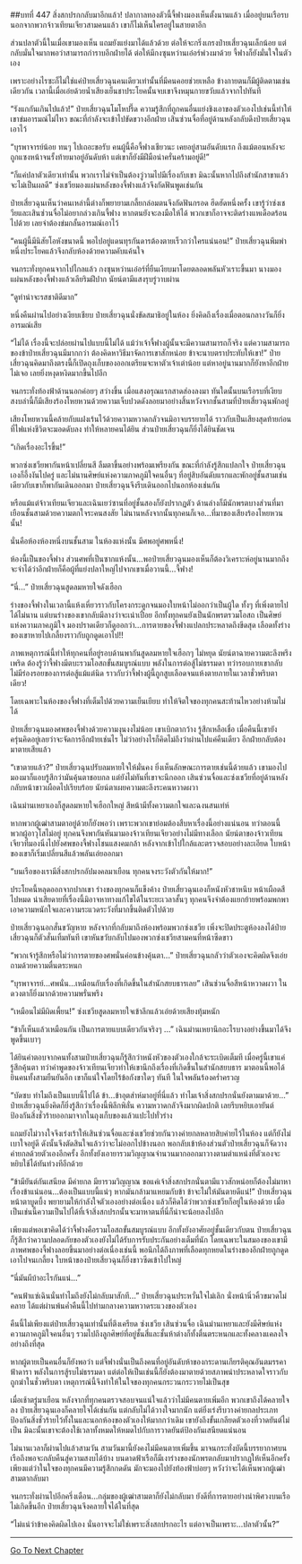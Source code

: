 ##บทที่ 447 สิ่งสกปรกกลับมาอีกแล้ว!
ปลากาลทองตัวนี้จี้ฟางมองเห็นตั้งนานแล้ว เมื่ออยู่บนเรือรบ นอกจากพวกจ้าวเทียนเจียวสามคนแล้ว เขาก็ไม่เห็นใครอยู่ในสายตาอีก

ส่วนปลาตัวนี้ในเมื่อเขามองเห็น แถมยังแย่งมาได้แล้วด้วย ต่อให้จะกริ่งเกรงป๋ายเสี่ยวฉุนเล็กน้อย แต่กลับมั่นใจมากพอว่าสามารถกำราบอีกฝ่ายได้ ต่อให้มีกงซุนหว่านเอ๋อร์พ่วงมาด้วย จี้ฟางก็ยังมั่นใจในตัวเอง

เพราะอย่างไรซะก็ไม่ใช่แค่ป๋ายเสี่ยวฉุนคนเดียวเท่านั้นที่มีคนคอยช่วยเหลือ ข้างกายตนก็มีผู้ติดตามเช่นเดียวกัน เวลานี้เมื่อเอ่ยด้วยน้ำเสียงเย็นชาประโยคนั้นจบเขาจึงหมุนกายขวับแล้วจากไปทันที

“รังแกกันเกินไปแล้ว!” ป๋ายเสี่ยวฉุนโมโหปรี๊ด ความรู้สึกที่ถูกคนอื่นแย่งชิงเอาของตัวเองไปเช่นนี้ทำให้เขาข่มอารมณ์ไม่ไหว ขณะที่กำลังจะเข้าไปขัดขวางอีกฝ่าย เสินซ่วนจื่อที่อยู่ด้านหลังกลับดึงป๋ายเสี่ยวฉุนเอาไว้

“บุรพาจารย์น้อย ทนๆ ไปเถอะขอรับ คนผู้นี้คือจี้ฟางเชียวนะ เคยอยู่สามอันดับแรก ถึงแม้ตอนหลังจะถูกแซงหน้าจนรั้งท้ายมาอยู่อันดับห้า แต่เขาก็ยังมีฝีมือน่าครั่นคร้ามอยู่ดี!”

“ก็แค่ปลาตัวเดียวเท่านั้น พวกเราไม่จำเป็นต้องวู่วามไปมีเรื่องกับเขา มิฉะนั้นหากไปถึงสำนักสาขาแล้วจะไม่เป็นผลดี” ซ่งเชวียมองแผ่นหลังของจี้ฟางแล้วจึงกัดฟันพูดเช่นกัน

ป๋ายเสี่ยวฉุนเห็นว่าคนเหล่านี้ต่างก็พยายามเกลี้ยกล่อมตนจึงกัดฟันกรอด ฮึดฮัดหนึ่งครั้ง เขารู้ว่าซ่งเชวียและเสินซ่วนจื่อไม่อยากล่วงเกินจี้ฟาง หากตนยังจะลงมือให้ได้ พวกเขาก็อาจจะติดร่างแหเดือดร้อนไปด้วย เลยจำต้องข่มกลั้นอารมณ์เอาไว้

“คนผู้นี้มีนิสัยโอหังขนาดนี้ พอไปอยู่แดนทุรกันดารต้องตายเร็วกว่าใครแน่นอน!” ป๋ายเสี่ยวฉุนพึมพำหนึ่งประโยคแล้วจึงกลับห้องด้วยความคับแค้นใจ

จนกระทั่งทุกคนจากไปไกลแล้ว กงซุนหว่านเอ๋อร์ที่ยืนเงียบมาโดยตลอดพลันหัวเราะขึ้นมา นางมองแผ่นหลังของจี้ฟางแล้วเลียริมฝีปาก นัยน์ตามีแสงรุบรู่วาบผ่าน

“ดูท่าน่าจะรสชาติดีมาก”

หนึ่งคืนผ่านไปอย่างเงียบเชียบ ป๋ายเสี่ยวฉุนนั่งขัดสมาธิอยู่ในห้อง ยิ่งคิดถึงเรื่องเมื่อตอนกลางวันก็ยิ่งอารมณ์เสีย

“ไม่ได้ เรื่องนี้จะปล่อยผ่านไปแบบนี้ไม่ได้ แม้ว่าเจ้าจี้ฟางผู้นั้นจะมีความสามารถก็จริง แต่ความสามารถของข้าป๋ายเสี่ยวฉุนมีมากกว่า ต้องคิดหาวิธีมาจัดการเขาสักหน่อย ข้าจะนาบตราประทับให้เขา!” ป๋ายเสี่ยวฉุนคิดมาถึงตรงนี้ก็เปิดถุงเก็บของออกเตรียมจะหาตัวเจ้าเต่าน้อย แต่หาอยู่นานมากก็ยังหาอีกฝ่ายไม่เจอ เลยยิ่งหงุดหงิดมากขึ้นไปอีก

จนกระทั่งท้องฟ้าด้านนอกค่อยๆ สว่างขึ้น เมื่อแสงอรุณแรกสาดส่องลงมา ทันใดนั้นบนเรือรบที่เงียบสงบลำนี้ก็มีเสียงร้องโหยหวนด้วยความเจ็บปวดดังลอยมาอย่างสิ้นหวังจากชั้นสามที่ป๋ายเสี่ยวฉุนพักอยู่

เสียงโหยหวนนี้คล้ายกับแฝงเร้นไว้ด้วยความหวาดกลัวจนมิอาจบรรยายได้ ราวกับเป็นเสียงสุดท้ายก่อนที่ไฟแห่งชีวิตจะมอดดับลง ทำให้หลายคนได้ยิน ส่วนป๋ายเสี่ยวฉุนก็ยิ่งได้ยินชัดเจน

“เกิดเรื่องอะไรขึ้น!”

พวกซ่งเชวียพากันหน้าเปลี่ยนสี ลืมตาขึ้นอย่างพร้อมเพรียงกัน ขณะที่กำลังรู้สึกแปลกใจ ป๋ายเสี่ยวฉุนเองก็อึ้งงันไปครู่ และไม่นานศิษย์แห่งความภาคภูมิใจคนอื่นๆ ที่อยู่สิบอันดับแรกและพักอยู่ชั้นสามเช่นเดียวกับเขาก็พากันเดินออกมา ป๋ายเสี่ยวฉุนจึงรีบเดินออกไปนอกห้องเช่นกัน

หรือแม้แต่จ้าวเทียนเจียวและเฉินเยว่ซานที่อยู่ชั้นสองก็ยังปรากฏตัว ด้านล่างก็มีนักพรตบางส่วนที่มาเยือนชั้นสามด้วยความตกใจระคนสงสัย ไม่นานหลังจากนั้นทุกคนก็เจอ...ที่มาของเสียงร้องโหยหวนนั้น!

นั่นคือห้องห้องหนึ่งบนชั้นสาม ในห้องแห่งนั้น มีศพอยู่ศพหนึ่ง!

ห้องนี้เป็นของจี้ฟาง ส่วนศพที่เป็นซากแห้งนั้น...พอป๋ายเสี่ยวฉุนมองเห็นก็ต้องวิเคราะห์อยู่นานมากถึงจะจำได้ว่าอีกฝ่ายก็คือผู้ที่แย่งปลาใหญ่ไปจากเขาเมื่อวานนี้...จี้ฟาง!

“นี่...” ป๋ายเสี่ยวฉุนสูดลมหายใจดังเฮือก

ร่างของจี้ฟางในเวลานี้แห้งเหี่ยวราวกับโครงกระดูกจนมองใบหน้าไม่ออกว่าเป็นผู้ใด ทั้งๆ ที่เพิ่งตายไปได้ไม่นาน แต่บนร่างของเขากลับมีลางว่าจะเน่าเปื่อย อีกทั้งทุกคนยังเป็นนักพรตรวมโอสถ เป็นศิษย์แห่งความภาคภูมิใจ มองปราดเดียวก็ดูออกว่า...การตายของจี้ฟางแปลกประหลาดถึงขีดสุด เลือดทั้งร่างของเขาหายไปเกลี้ยงราวกับถูกดูดเอาไป!!

ภาพเหตุการณ์นี้ทำให้ทุกคนที่อยู่รอบด้านพากันสูดลมหายใจเฮือกๆ ไม่หยุด นัยน์ตาฉายความตะลึงพรึงเพริด ต้องรู้ว่าจี้ฟางมีตบะรวมโอสถขั้นสมบูรณ์แบบ พลังในการต่อสู้ไม่ธรรมดา ทว่ารอบกายเขากลับไม่มีร่องรอยของการต่อสู้แม้แต่นิด ราวกับว่าจี้ฟางผู้นี้ถูกสูบเลือดจนแห้งตายภายในเวลาชั่วพริบตาเดียว!

โดยเฉพาะในห้องของจี้ฟางที่เต็มไปด้วยความเย็นเยียบ ทำให้จิตใจของทุกคนสะท้านไหวอย่างห้ามไม่ได้

ป๋ายเสี่ยวฉุนมองศพของจี้ฟางด้วยความงุนงงไม่น้อย เขาเบิกตากว้าง รู้สึกเหลือเชื่อ เมื่อคืนนี้เขายังครุ่นคิดอยู่เลยว่าจะจัดการอีกฝ่ายเช่นไร ไม่ว่าอย่างไรก็คิดไม่ถึงว่าผ่านไปแค่คืนเดียว อีกฝ่ายกลับต้องมาตายเสียแล้ว

“เขาตายแล้ว?” ป๋ายเสี่ยวฉุนปรับลมหายใจให้มั่นคง ยิ่งเห็นลักษณะการตายเช่นนี้ด้วยแล้ว เขามองไปมองมาก็แอบรู้สึกว่ามันคุ้นตาชอบกล แต่ยังไม่ทันที่เขาจะนึกออก เสินซ่วนจื่อและซ่งเชวียที่อยู่ด้านหลังกลับหน้าขาวเผือดไปเรียบร้อย นัยน์ตาเผยความตะลึงระคนหวาดผวา

เฉินม่านเหยาเองก็สูดลมหายใจเฮือกใหญ่ สีหน้ามีทั้งความตกใจและฉงนสนเท่ห์

หากพวกผู้เฒ่าสามตาอยู่ด้วยก็ยังพอว่า เพราะพวกเขาย่อมต้องสืบหาเรื่องนี้อย่างแน่นอน ทว่าตอนนี้พวกผู้อาวุโสไม่อยู่ ทุกคนจึงพากันหันมามองจ้าวเทียนเจียวอย่างไม่มีทางเลือก นัยน์ตาของจ้าวเทียนเจียวที่มองนิ่งไปยังศพของจี้ฟางโชนแสงคมกล้า หลังจากเข้าไปใกล้และตรวจสอบอย่างละเอียด ใบหน้าของเขาก็เริ่มเปลี่ยนสีแล้วพลันเอ่ยออกมา

“บนเรือของเรามีสิ่งสกปรกอัปมงคลมาเยือน ทุกคนจงระวังตัวกันให้มาก!”

ประโยคนี้หลุดออกจากปากเขา ร่างของทุกคนก็แข็งค้าง ป๋ายเสี่ยวฉุนเองก็หนังหัวชาหนึบ หน้าเผือดสีไปหมด น่าเสียดายที่เรื่องนี้มิอาจหาทางแก้ไขได้ในระยะเวลาสั้นๆ ทุกคนจึงจำต้องแยกย้ายพร้อมพกพาเอาความหนักใจและความระแวดระวังที่มากขึ้นติดตัวไปด้วย

ป๋ายเสี่ยวฉุนอกสั่นขวัญหาย หลังจากที่กลับมาถึงห้องพร้อมพวกซ่งเชวีย เพิ่งจะปิดประตูห้องลงได้ป๋ายเสี่ยวฉุนก็ตัวสั่นเทิ้มทันที เขาหันขวับกลับไปมองพวกซ่งเชวียสามคนที่หน้าซีดขาว

“พวกเจ้ารู้สึกหรือไม่ว่าการตายของศพนั่นค่อนข้างคุ้นตา...” ป๋ายเสี่ยวฉุนกลัวว่าตัวเองจะคิดผิดจึงเอ่ยถามด้วยความตื่นตระหนก

“บุรพาจารย์...ศพนั่น...เหมือนกับเรื่องที่เกิดขึ้นในสำนักสยบธารเลย” เสินซ่วนจื่อสีหน้าหวาดผวา ในดวงตาก็ยิ่งมากด้วยความพรั่นพรึง

“เหมือนไม่มีผิดเพี้ยน!” ซ่งเชวียสูดลมหายใจเข้าลึกแล้วเอ่ยด้วยเสียงทุ้มหนัก

“ข้าก็เห็นแล้วเหมือนกัน เป็นการตายแบบเดียวกันจริงๆ ...” เฉินม่านเหยานึกอะไรบางอย่างขึ้นมาได้จึงพูดขึ้นเบาๆ

ได้ยินคำตอบจากคนทั้งสามป๋ายเสี่ยวฉุนก็รู้สึกว่าหนังหัวของตัวเองใกล้จะระเบิดเต็มที เมื่อครู่นี้เขาแค่รู้สึกคุ้นตา ทว่าคำพูดของจ้าวเทียนเจียวทำให้เขานึกถึงเรื่องที่เกิดขึ้นในสำนักสยบธาร มาตอนนี้พอได้ยินคนทั้งสามยืนยันอีก เขาก็แน่ใจโดยไร้ข้อกังขาใดๆ ทันที ในใจพลันร้องคร่ำครวญ

“บัดซบ ทำไมถึงเป็นแบบนี้ไปได้ ข้า...ข้าอุตส่าห์มาอยู่ที่นี่แล้ว ทำไมเจ้าสิ่งสกปรกนั่นยังตามมาด้วย...” ป๋ายเสี่ยวฉุนยิ่งคิดก็ยิ่งรู้สึกว่าเรื่องนี้พิลึกพิลั่น ความหวาดกลัวจึงมากผิดปกติ เลยรีบหยิบเอายันต์ป้องกันสิ่งชั่วร้ายออกมาจากในถุงเก็บของแล้วแปะไปทั่วร่าง

แถมยังไม่วางใจจึงเร่งเร้าให้เสินซ่วนจื่อและซ่งเชวียช่วยกันวางค่ายกลหลายสิบค่ายไว้ในห้อง แต่ก็ยังไม่เบาใจอยู่ดี ดังนั้นจึงตัดสินใจแล้วว่าจะไม่ออกไปข้างนอก พอกลับเข้าห้องส่วนตัวป๋ายเสี่ยวฉุนก็จัดวางค่ายกลด้วยตัวเองอีกครั้ง อีกทั้งยังเอายารวมวิญญาณจำนวนมากออกมาวางตามตำแหน่งที่ตัวเองจะหยิบใช้ได้ทันท่วงทีอีกด้วย

“ข้ามียันต์กันเสนียด มีค่ายกล มียารวมวิญญาณ ขอแค่เจ้าสิ่งสกปรกนั่นตามีแววสักหน่อยก็ต้องไม่มาหาเรื่องข้าแน่นอน...ต้องเป็นแบบนี้แน่ๆ หากมันกล้ามาแหยมกับข้า ข้าจะไม่ให้มันตายดีแน่!” ป๋ายเสี่ยวฉุนหน้าตาบูดบึ้ง พยายามให้กำลังใจตัวเองอย่างต่อเนื่อง แล้วก็คิดได้ว่าพวกซ่งเชวียก็อยู่ในห้องด้วย เมื่อเป็นเช่นนี้ความเป็นไปได้ที่เจ้าสิ่งสกปรกนั้นจะมาหาตนที่นี่ก็น่าจะน้อยลงไปอีก

เพียงแต่พอเขาคิดได้ว่าจี้ฟางคือรวมโอสถขั้นสมบูรณ์แบบ อีกทั้งยังอาศัยอยู่ชั้นเดียวกับตน ป๋ายเสี่ยวฉุนก็รู้สึกว่าความปลอดภัยของตัวเองยังไม่ได้รับการรับประกันอย่างเต็มที่นัก โดยเฉพาะในสมองของเขามีภาพศพของจี้ฟางลอยขึ้นมาอย่างต่อเนื่องเช่นนี้ พอนึกได้ถึงภาพที่เลือดทุกหยดในร่างของอีกฝ่ายถูกดูดเอาไปจนเกลี้ยง ใบหน้าของป๋ายเสี่ยวฉุนก็ยิ่งขาวซีดเข้าไปใหญ่

“นี่มันผีบ้าอะไรกันแน่...”

“คนฟ้าแซ่เฉินนั่นทำไมถึงยังไม่กลับมาสักที...” ป๋ายเสี่ยวฉุนประหวั่นใจไม่เลิก นั่งหน้านิ่วคิ้วขมวดไม่คลาย ได้แต่ผ่านพ้นค่ำคืนนี้ไปท่ามกลางความหวาดระแวงของตัวเอง

คืนนี้ไม่เพียงแต่ป๋ายเสี่ยวฉุนเท่านั้นที่ตึงเครียด ซ่งเชวีย เสินซ่วนจื่อ เฉินม่านเหยาและยังมีศิษย์แห่งความภาคภูมิใจคนอื่นๆ รวมไปถึงลูกศิษย์ที่อยู่ชั้นสี่และชั้นห้าต่างก็ทั้งตื่นตระหนกและทั้งคลางแคลงใจอย่างถึงที่สุด

หากผู้ตายเป็นคนอื่นก็ยังพอว่า แต่จี้ฟางนั่นเป็นถึงคนที่อยู่อันดับห้าของกระดานเกียรติคุณอันตมรรคาฟ้าดารา พลังในการสู้รบไม่ธรรมดา แต่ต่อให้เป็นเช่นนี้ก็ยังต้องมาตายด้วยสภาพน่าประหลาดใจราวกับถูกฆ่าในชั่วพริบตา เหตุการณ์นี้จึงทำให้ในใจของทุกคนกระวนกระวายไม่เป็นสุข

เมื่อเช้าตรู่มาเยือน หลังจากที่ทุกคนตรวจสอบจนแน่ใจแล้วว่าไม่มีคนตายเพิ่มอีก พวกเขาถึงได้คลายใจลง ป๋ายเสี่ยวฉุนเองก็คลายใจได้เช่นกัน แต่กลับไม่ได้วางใจมากนัก แต่ยิ่งเร่งรีบวางค่ายกลประเภทป้องกันสิ่งชั่วร้ายไว้ทั้งในและนอกห้องของตัวเองให้มากกว่าเดิม เขายังถึงขั้นเกลียดตัวเองที่วาดยันต์ไม่เป็น มิฉะนั้นเขาจะต้องใช้เวลาทั้งหมดให้หมดไปกับการวาดยันต์ป้องกันเสนียดแน่นอน

ไม่นานเวลาก็ผ่านไปแล้วสามวัน สามวันมานี้ยังคงไม่มีคนตายเพิ่มขึ้น มาจนกระทั่งบัดนี้บรรยากาศบนเรือถึงพอจะกลับคืนสู่ความสงบได้บ้าง บนดาดฟ้าเรือก็มีเงาร่างของนักพรตกลับมาปรากฏให้เห็นอีกครั้ง เพียงแต่ว่าในใจของทุกคนมีความรู้สึกกดดัน มักจะมองไปยังท้องฟ้าบ่อยๆ หวังว่าจะได้เห็นพวกผู้เฒ่าสามตากลับมา

จนกระทั่งผ่านไปอีกครึ่งเดือน...กลุ่มของผู้เฒ่าสามตาก็ยังไม่กลับมา ยังดีที่การตายอย่างน่าพิศวงบนเรือไม่เกิดขึ้นอีก ป๋ายเสี่ยวฉุนจึงคลายใจได้ในที่สุด

“ไม่แน่ว่าข้าคงคิดผิดไปเอง นั่นอาจจะไม่ใช่เพราะสิ่งสกปรกอะไร แต่อาจเป็นเพราะ...ปลาตัวนั้น?”

------


[Go To Next Chapter]( ./70.md)